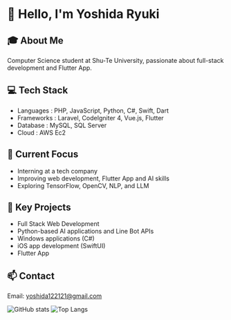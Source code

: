 # 👋 Hello, I'm Yoshida Ryuki

## 🎓 About Me
Computer Science student at Shu-Te University, passionate about full-stack development and Flutter App.

## 💻 Tech Stack
- Languages  : PHP, JavaScript, Python, C#, Swift, Dart
- Frameworks : Laravel, CodeIgniter 4, Vue.js, Flutter
- Database   : MySQL, SQL Server
- Cloud      : AWS Ec2

## 🚀 Current Focus
- Interning at a tech company
- Improving web development, Flutter App and AI skills
- Exploring TensorFlow, OpenCV, NLP, and LLM

## 🎯 Key Projects
- Full Stack Web Development
- Python-based AI applications and Line Bot APIs
- Windows applications (C#)
- iOS app development (SwiftUI)
- Flutter App

## 📫 Contact
Email: yoshida122121@gmail.com

![GitHub stats](https://github-readme-stats.vercel.app/api?username=ryuki0724&show_icons=true&theme=radical)
![Top Langs](https://github-readme-stats.vercel.app/api/top-langs/?username=ryuki0724&layout=donut&theme=radical)
